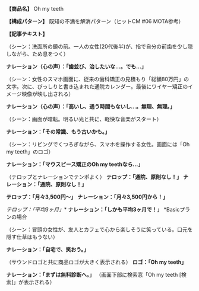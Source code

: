 **【商品名】**
Oh my teeth

**【構成パターン】**
既知の不満を解消パターン（ヒットCM #06 MOTA参考）

**【記事テキスト】**

（シーン：洗面所の鏡の前。一人の女性(20代後半)が、指で自分の前歯を少し隠しながら、ため息をつく）

**ナレーション（心の声）：「歯並び、治したいな…。でも…」**

（シーン：女性のスマホ画面に、従来の歯科矯正の見積もり「総額80万円」の文字。次に、びっしりと書き込まれた通院カレンダー。最後にワイヤー矯正のイメージ映像が映し出される）

**ナレーション（心の声）：「高いし、通う時間もないし…。無理、無理。」**

（シーン：画面が暗転。明るい光と共に、軽快な音楽がスタート）

**ナレーション：「その常識、もう古いかも。」**

（シーン：リビングでくつろぎながら、スマホを操作する女性。画面には「Oh my teeth」のロゴ）

**ナレーション：「マウスピース矯正のOh my teethなら…」**

（テロップとナレーションでテンポよく）
**テロップ：「通院、原則なし！」**
**ナレーション：「通院、原則なし！」**

**テロップ：「月々3,500円〜」**
**ナレーション：「月々3,500円から！」**

**テロップ：「平均3ヶ月*」**
**ナレーション：「しかも平均3ヶ月で！」**
*Basicプランの場合

（シーン：冒頭の女性が、友人とカフェで心から楽しそうに笑っている。口元を隠す仕草はもうない）

**ナレーション：「自宅で、笑おう。」**

（サウンドロゴと共に商品ロゴが大きく表示される）
**ロゴ：「Oh my teeth」**

**ナレーション：「まずは無料診断へ。」**
（画面下部に検索窓「Oh my teeth [検索]」が表示される）
